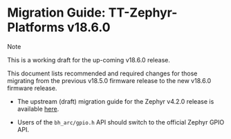 # Migration Guide: TT-Zephyr-Platforms v18.6.0

> [!NOTE]
> This is a working draft for the up-coming v18.6.0 release.

This document lists recommended and required changes for those migrating from the previous v18.5.0
firmware release to the new v18.6.0 firmware release.

* The upstream (draft) migration guide for the Zephyr v4.2.0 release is available
[here](https://github.com/zephyrproject-rtos/zephyr/blob/main/doc/releases/migration-guide-4.2.rst).

* Users of the `bh_arc/gpio.h` API should switch to the official Zephyr GPIO API.

[comment]: <> (UL by area, indented as necessary)

